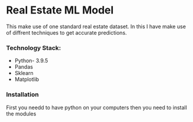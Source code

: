 <h1>Real Estate ML Model</h1>
<p>This make use of one standard real estate dataset. In this I have make use of diffrent techniques to get accurate predictions.</p>
<h3>Technology Stack: </h3>
<ul>
<li>Python- 3.9.5</li>
<li>Pandas</li>
<li>Sklearn</li>
<li>Matplotlib</li>
</ul>
<h3>Installation</h3>
<p>First you needd to have python on your computers then you need to install the modules</p>
